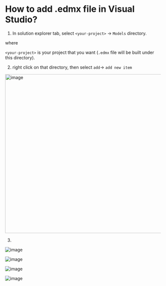 # How to add .edmx file in Visual Studio?
1. In solution explorer tab, select `<your-project>` -> `Models` directory.

where 

`<your-project>` is your project that you want (`.edmx` file will be built under this directory).

2. right click on that directory, then select `add`-> `add new item`
   
<img width="515" alt="image" src="https://github.com/user-attachments/assets/66e35508-8bd9-4765-b2f6-3ea374df8db3" />

3.
![image](https://github.com/user-attachments/assets/fe3633dc-2450-4324-83d9-4a4a533ef39a)

![image](https://github.com/user-attachments/assets/c52e35fb-204e-4b8c-b6ff-07aca61ce214)

![image](https://github.com/user-attachments/assets/1b4979fe-bc96-4998-8e21-cebd26e6b940)

![image](https://github.com/user-attachments/assets/c6983bdd-f35f-4c67-9481-5b6a320c246a)

